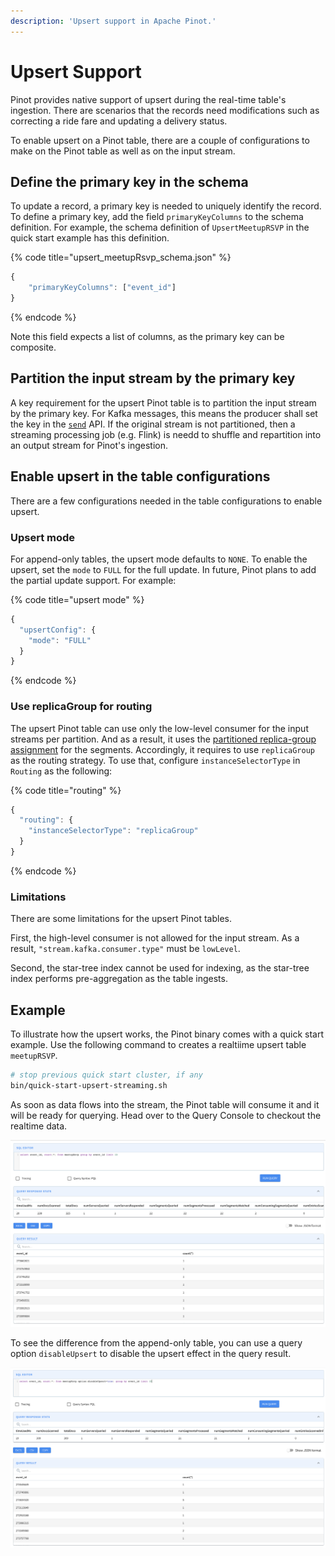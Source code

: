 ```yaml
---
description: 'Upsert support in Apache Pinot.'
---
```


# Upsert Support

Pinot provides native support of upsert during the real-time table's ingestion. There are scenarios that the records need modifications such as correcting a ride fare and updating a delivery status. 

To enable upsert on a Pinot table, there are a couple of configurations to make on the Pinot table as well as on the input stream.

## Define the primary key in the schema

To update a record, a primary key is needed to uniquely identify the record. To define a primary key, add the field `primaryKeyColumns` to the schema definition. For example, the schema definition of `UpsertMeetupRSVP` in the quick start example has this definition.

{% code title="upsert_meetupRsvp_schema.json" %}
```javascript
{
	"primaryKeyColumns": ["event_id"]
}
```
{% endcode %}

Note this field expects a list of columns, as the primary key can be composite.

## Partition the input stream by the primary key

A key requirement for the upsert Pinot table is to partition the input stream by the primary key. For Kafka messages, this means the producer shall set the key in the [`send`](https://kafka.apache.org/20/javadoc/index.html?org/apache/kafka/clients/producer/KafkaProducer.html) API. If the original stream is not partitioned, then a streaming processing job (e.g. Flink) is needd to shuffle and repartition into an output stream for Pinot's ingestion.

## Enable upsert in the table configurations

There are a few configurations needed in the table configurations to enable upsert.

### Upsert mode

For append-only tables, the upsert mode defaults to `NONE`. To enable the upsert, set the `mode` to `FULL` for the full update. In future, Pinot plans to add the partial update support. For example:

{% code title="upsert mode" %}
```javascript
{
  "upsertConfig": {
    "mode": "FULL"
  }
}
```
{% endcode %}

### Use replicaGroup for routing

The upsert Pinot table can use only the low-level consumer for the input streams per partition. And as a result, it uses the [partitioned replica-group assignment](../../operators/operating-pinot/segment-assignment.md#partitioned-replica-group-segment-assignment) for the segments. Accordingly, it requires to use `replicaGroup` as the routing strategy. To use that, configure `instanceSelectorType` in `Routing` as the following:

{% code title="routing" %}
```javascript
{
  "routing": {
    "instanceSelectorType": "replicaGroup"
  }
}
```
{% endcode %}

### Limitations

There are some limitations for the upsert Pinot tables. 

First, the high-level consumer is not allowed for the input stream. As a result, `"stream.kafka.consumer.type"` must be `lowLevel`.

Second, the star-tree index cannot be used for indexing, as the star-tree index performs pre-aggregation as the table ingests.

## Example

To illustrate how the upsert works, the Pinot binary comes with a quick start example. Use the following command to creates a realtiime upsert table `meetupRSVP`.

```bash
# stop previous quick start cluster, if any
bin/quick-start-upsert-streaming.sh
```
As soon as data flows into the stream, the Pinot table will consume it and it will be ready for querying. Head over to the Query Console to checkout the realtime data.

![select \* from transcript](../../.gitbook/assets/upsert-query-console-example.png)

To see the difference from the append-only table, you can use a query option `disableUpsert` to disable the upsert effect in the query result.

![select \* from transcript](../../.gitbook/assets/disable-upsert.png)